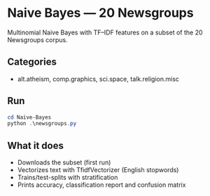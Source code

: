 # Naive Bayes — 20 Newsgroups

Multinomial Naive Bayes with TF–IDF features on a subset of the 20 Newsgroups corpus.

## Categories
- alt.atheism, comp.graphics, sci.space, talk.religion.misc

## Run
```powershell
cd Naive-Bayes
python .\newsgroups.py
```

## What it does
- Downloads the subset (first run)
- Vectorizes text with TfidfVectorizer (English stopwords)
- Trains/test-splits with stratification
- Prints accuracy, classification report and confusion matrix
